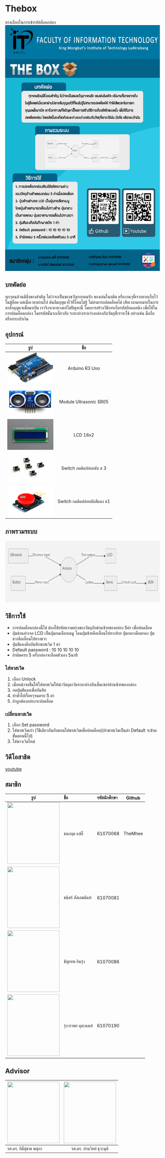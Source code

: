 # Thebox
ทางเลือกในการเข้ารหัสล็อคกล่อง
<img src="https://github.com/TheMhee/THEBOX/blob/master/poster.jpg" width="600" height="800"/>

## บทคัดย่อ
 ทุกๆคนล้วนมีสิ่งของสำคัญ ไม่ว่าจะเป็นของขวัญจากคนรัก ของเล่นในอดีต หรืองานๆที่เราอยากเก็บไว้ในตู้ล็อค แต่เมื่อเวลาผ่านไป ดันลืมกุญแจไว้ที่ไหนไม่รู้ ไม่สามารถปลดล็อคได้ เสียเวลามากมายในการหาสิ่งกุญแจเพื่อมาเปิด เราจึงจะหาทางแก้ไขปัญหานี้ โดยการสร้างวิธีการเก็บรหัสอีกแลลนึง เพื่อใช้ในการปลดล็อคกล่อง โดยรหัสนั้นจะเกี่ยวกับ ระยะห่างระหว่างกล่องกับวัตถุที่เราจะใช้ อย่างเช่น มือถือ หรือกระเป๋าเงิน

## อุปกรณ์
| รูป   |      ชื่อ      |
|----------|:-------------:|
| <img src="https://github.com/TheMhee/THEBOX/blob/master/pic/r3.jpg" width="150" height="100"/> | Arduino R3 Uno |
| <img src="https://github.com/TheMhee/THEBOX/blob/master/pic/sr05.jpg" width="150" height="100"/> |  Module Ultrasonic SR05 |
| <img src="https://github.com/TheMhee/THEBOX/blob/master/pic/lcd.jpg" width="150" height="100"/> | LCD 16x2 |
| <img src="https://github.com/TheMhee/THEBOX/blob/master/pic/sw1.jpg" width="150" height="100"/> | Switch กดติดปล่อยดับ x 3|
| <img src="https://github.com/TheMhee/THEBOX/blob/master/pic/swr.jpg" width="150" height="100"/> | Switch กดติดปล่อยดับสีแดง x1 |


## ภาพรวมระบบ
<img src="https://github.com/TheMhee/THEBOX/blob/master/pic/Untitled.png" width="800" height="200"/>

## วิธีการใช้
- การปลดล็อคกล่องนี้ได้ ต้องใช้รหัสความห่างของวัตถุกับด้านซ้ายของกล่อง 5ค่า เพื่อปลดล็อค
- ปุ่มด้านล่างจอ LCD เป็นปุ่มกดเลือกเมนู โดนปุ่มซ้ายคือเลื่อนไปทางซ้าย ปุ่มกลางคือตกลง ปุ่มขวาคือเลื่อนไปทางขวา
- ปุ่มสีแดงคือบันทึกพาสเวิด 1 ค่า
- Default password : 10 10 10 10 10
- ถ้าผิดครบ 5 ครั้งกล่องจะล็อคตัวเอง 5นาที
 ### ใส่พาสเวิด
 1. เลือก Unlock
 2. เมื่อหน้าจอขึ้นให้ใส่พาสเวิดให้นำวัตถุมาวัดระยะห่างกับเซ็นเซอร์ด้านซ้ายของกล่อง
 3. กดปุ่มสีแดงเพื่อบันทึก
 4. ทำซ้ำไปเรื่อยๆจนครบ 5 ค่า
 5. ถ้าถูกต้องกล่องจะปลดล็อค
### เปลี่ยนพาสเวิด
 1. เลือก Set password
 2. ใส่พาสเวิดเก่า (วืธีเดียวกันกับตอนใส่พาสเวิดเพื่อปลดล็อค)(ถ้าพาสเวิดเป็นค่า Default จะข้ามขั้นตอนนี้ไป)
 3. ใส่พาวเวิดใหม่
 
 ## วิดีโอสาธิต
  [youtube](https://www.youtube.com/watch?v=WvHhYGzFPHE)
  
 ## สมาชิก
| รูป | ชื่อ | รหัสนักศึกษา | Github |
|----------|:-------------|:---------|:---------:|
| <img src="https://scontent.fbkk8-3.fna.fbcdn.net/v/t1.0-9/39525966_1851771524904165_7145607038192582656_n.jpg?_nc_cat=100&_nc_eui2=AeElfjwbnrzoMf3w9uDbfpemY4hbXbEPo1RQpMZ-6DdXfkKjOepyLdN9c0HEAhKHi7XLgFApIQQvX1o4wbo5xRAgo_wJ22eYkgwLfISysDGnTg&_nc_ht=scontent.fbkk8-3.fna&oh=e683564beab6353bff3f39030475d867&oe=5D30175A" width="170" height="200"> | ธนกฤต แซ่ลี้ | 61070068 | TheMhee |
| <img src="https://scontent.fbkk12-2.fna.fbcdn.net/v/t1.0-9/56119408_929299900794625_1260594998982737920_n.jpg?_nc_cat=105&_nc_eui2=AeE7s-B5PAG6ifdQT3FlfkNkw5AuIPk8QwV2uvUQVNYDzsgWm8B0UHigdfTPfV7-sROQFWv-uM9yXgyu22t5E6UN9f43g1ZZKTe6Z7xW68B-FQ&_nc_ht=scontent.fbkk12-2.fna&oh=614455010cda6080ab341ee55d37fee8&oe=5D6B3FE0" width="170" height="200"> | ธนิศร์ สัลเลขนันท์ | 61070081 |  |
| <img src="https://scontent.fbkk12-2.fna.fbcdn.net/v/t1.0-9/55498759_2225253327550460_1214317306188922880_n.jpg?_nc_cat=104&_nc_eui2=AeEMQJhKiJv2jmBo0yHZxKQGCZjnuXSTnReHhvqb1fTU0qcgXfJnQI-Pgc7KXD14jaSvFilfP6R8WduaSNs1Bcfge52HJrS4wuIDnAPkRvnG5g&_nc_ht=scontent.fbkk12-2.fna&oh=cbf067060a18fc5949cef0f112967718&oe=5D7367C9" width="170" height="200"> | ธัญเทพ อินรุ่ง | 61070086 |  |
| <img src="https://scontent.fbkk8-2.fna.fbcdn.net/v/t1.0-1/c0.0.890.890a/51814829_1843939045735034_2131151699849510912_n.jpg?_nc_cat=103&_nc_eui2=AeGFmEvWQQxLQTrnAJXWIuWu59mVxwKbEZl7k0Ntrpwpl_Z_QbmADj10v4OiSP9WbXjezA0nL6EPcptJvqxIXCrqfTgvy3F0BbC1iisKKaRydg&_nc_ht=scontent.fbkk8-2.fna&oh=f09110e7ccd543ec0408bc875c614f8b&oe=5D2AC01F" width="170" height="200"> | รุ่งวราพร คุตะนนท์ | 61070190 |  |

 ## Advisor
 | <img src="https://scontent.fbkk8-3.fna.fbcdn.net/v/t1.0-9/14611010_10153805956002331_6002362915012083123_n.jpg?_nc_cat=111&_nc_eui2=AeFqpu8EDtg7jMN42r_6uuaFBvlGSHndvzQki6CZE4hPbOIppe1Otj_IFS7B9BAyhZLGYCn-zDneXYd4WC9kioAa5QBcDCC1LA9rd1-ebOdNqw&_nc_ht=scontent.fbkk8-3.fna&oh=611aa033d0ed16b8300e4b9cd490feab&oe=5D2AFF8F" width="170" height="200"/> | <img src="https://scontent.fbkk12-1.fna.fbcdn.net/v/t1.0-9/45577837_10156055460607532_5297625766278725632_n.jpg?_nc_cat=106&_nc_eui2=AeEUiMe76UWXpc0YvNOrpz6rTqE_jcVJgMXg0iY0c37G23x_RsEdLlIVF4PadM603MG1syxFfddltGbjrDvmg7S1lMo7Z3vpikwW9B7Nk2oABA&_nc_ht=scontent.fbkk12-1.fna&oh=871c8dbc2cf1dff1d8f732ddb794a7a9&oe=5D66B613" width="170" height="200"/> |
|----------|:------------:|
| รศ.ดร. กิติ์สุชาต พสุภา | รศ.ดร. ปานวิทย์ ธุวะนุติ |


